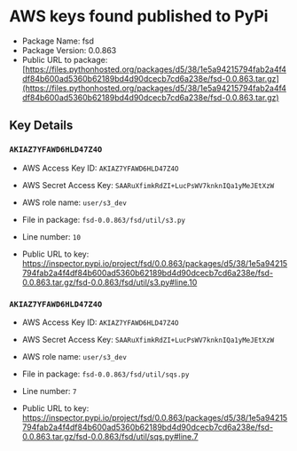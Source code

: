 # AWS keys found published to PyPi

* Package Name: fsd
* Package Version: 0.0.863
* Public URL to package: [https://files.pythonhosted.org/packages/d5/38/1e5a94215794fab2a4f4df84b600ad5360b62189bd4d90dcecb7cd6a238e/fsd-0.0.863.tar.gz](https://files.pythonhosted.org/packages/d5/38/1e5a94215794fab2a4f4df84b600ad5360b62189bd4d90dcecb7cd6a238e/fsd-0.0.863.tar.gz)

## Key Details

### `AKIAZ7YFAWD6HLD47Z4O`

* AWS Access Key ID: `AKIAZ7YFAWD6HLD47Z4O`
* AWS Secret Access Key: `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` 
* AWS role name: `user/s3_dev`
* File in package: `fsd-0.0.863/fsd/util/s3.py`
* Line number: `10`

* Public URL to key: https://inspector.pypi.io/project/fsd/0.0.863/packages/d5/38/1e5a94215794fab2a4f4df84b600ad5360b62189bd4d90dcecb7cd6a238e/fsd-0.0.863.tar.gz/fsd-0.0.863/fsd/util/s3.py#line.10



### `AKIAZ7YFAWD6HLD47Z4O`

* AWS Access Key ID: `AKIAZ7YFAWD6HLD47Z4O`
* AWS Secret Access Key: `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` 
* AWS role name: `user/s3_dev`
* File in package: `fsd-0.0.863/fsd/util/sqs.py`
* Line number: `7`

* Public URL to key: https://inspector.pypi.io/project/fsd/0.0.863/packages/d5/38/1e5a94215794fab2a4f4df84b600ad5360b62189bd4d90dcecb7cd6a238e/fsd-0.0.863.tar.gz/fsd-0.0.863/fsd/util/sqs.py#line.7


